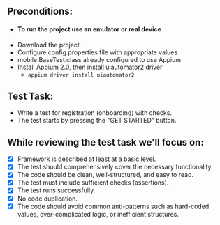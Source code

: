 ## Preconditions:
- #### To run the project use an emulator or real device
- Download the project
- Configure config.properties file with appropriate values
- mobile.BaseTest.class already configured to use Appium
- Install Appium 2.0, then install uiautomator2 driver
  - `appium driver install uiautomator2`

## Test Task:
- Write a test for registration (onboarding) with checks.
- The test starts by pressing the "GET STARTED" button.

## While reviewing the test task we'll focus on:
- [x] Framework is described at least at a basic level.
- [x] The test should comprehensively cover the necessary functionality.
- [x] The code should be clean, well-structured, and easy to read.
- [x] The test must include sufficient checks (assertions).
- [x] The test runs successfully.
- [x] No code duplication.
- [x] The code should avoid common anti-patterns such as hard-coded values, over-complicated logic, or inefficient structures.

